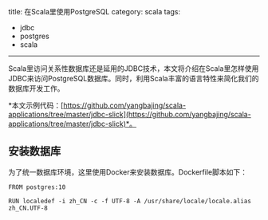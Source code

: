 title: 在Scala里使用PostgreSQL
category: scala
tags:
  - jdbc
  - postgres
  - scala
---

Scala里访问关系性数据库还是延用的JDBC技术，本文将介绍在Scala里怎样使用JDBC来访问PostgreSQL数据库。同时，利用Scala丰富的语言特性来简化我们的数据库开发工作。

*本文示例代码：[https://github.com/yangbajing/scala-applications/tree/master/jdbc-slick](https://github.com/yangbajing/scala-applications/tree/master/jdbc-slick)*。

## 安装数据库

为了统一数据库环境，这里使用Docker来安装数据库。Dockerfile脚本如下：

```
FROM postgres:10

RUN localedef -i zh_CN -c -f UTF-8 -A /usr/share/locale/locale.alias zh_CN.UTF-8

```

